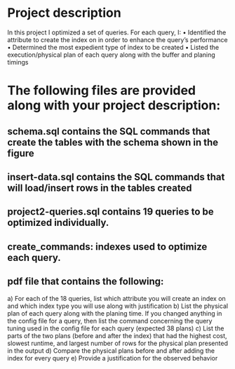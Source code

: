 # Project description
In this project I optimized a set of queries. For each query, I:
• Identified the attribute to create the index on in order to enhance the query’s performance
• Determined the most expedient type of index to be created
• Listed the execution/physical plan of each query along with the buffer and planing timings
# The following files are provided along with your project description:
## schema.sql contains the SQL commands that create the tables with the schema shown in the figure
## insert-data.sql contains the SQL commands that will load/insert rows in the tables created
## project2-queries.sql contains 19 queries to be optimized individually.
## create_commands: indexes used to optimize each query.
## pdf file that contains the following:
a) For each of the 18 queries, list which attribute you will create an index on and which index type
you will use along with justification
b) List the physical plan of each query along with the planing time. If you changed anything in the
config file for a query, then list the command concerning the query tuning used in the config file for
each query (expected 38 plans)
c) List the parts of the two plans (before and after the index) that had the highest cost, slowest
runtime, and largest number of rows for the physical plan presented in the output
d) Compare the physical plans before and after adding the index for every query
e) Provide a justification for the observed behavior


